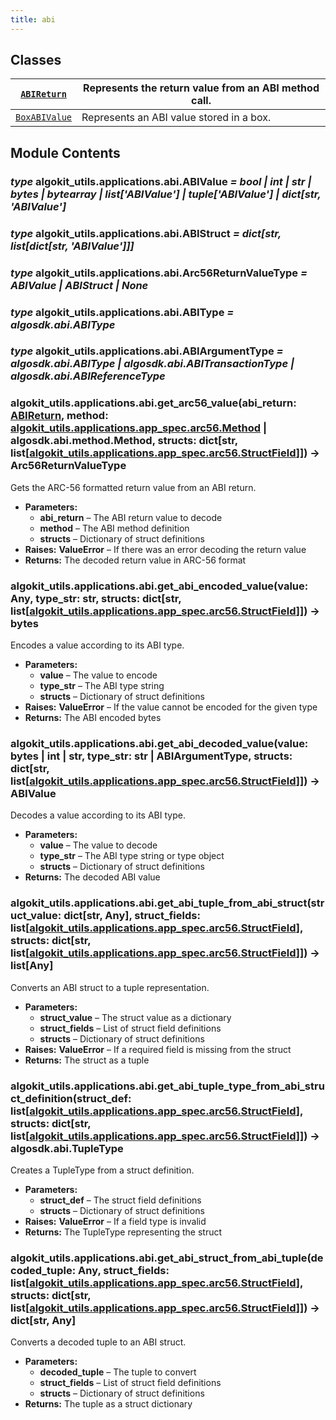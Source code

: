 ```yaml
---
title: abi
---
```

## Classes

| [`ABIReturn`](/reference/algokit-utils-py/api/applications/abi/abireturn/#algokit_utils.applications.abi.ABIReturn)       | Represents the return value from an ABI method call.   |
|----------------------------------------------------------------------------|--------------------------------------------------------|
| [`BoxABIValue`](/reference/algokit-utils-py/api/applications/abi/boxabivalue/#algokit_utils.applications.abi.BoxABIValue) | Represents an ABI value stored in a box.               |

## Module Contents

### *type* algokit_utils.applications.abi.ABIValue *= bool | int | str | bytes | bytearray | list['ABIValue'] | tuple['ABIValue'] | dict[str, 'ABIValue']*

### *type* algokit_utils.applications.abi.ABIStruct *= dict[str, list[dict[str, 'ABIValue']]]*

### *type* algokit_utils.applications.abi.Arc56ReturnValueType *= ABIValue | ABIStruct | None*

### *type* algokit_utils.applications.abi.ABIType *= algosdk.abi.ABIType*

### *type* algokit_utils.applications.abi.ABIArgumentType *= algosdk.abi.ABIType | algosdk.abi.ABITransactionType | algosdk.abi.ABIReferenceType*

### algokit_utils.applications.abi.get_arc56_value(abi_return: [ABIReturn](/reference/algokit-utils-py/api/applications/abi/abireturn/#algokit_utils.applications.abi.ABIReturn), method: [algokit_utils.applications.app_spec.arc56.Method](/reference/algokit-utils-py/api/docs/markdown/autoapi/algokit_utils/applications/app_spec/arc56/method/#algokit_utils.applications.app_spec.arc56.Method) | algosdk.abi.method.Method, structs: dict[str, list[[algokit_utils.applications.app_spec.arc56.StructField](/reference/algokit-utils-py/api/docs/markdown/autoapi/algokit_utils/applications/app_spec/arc56/structfield/#algokit_utils.applications.app_spec.arc56.StructField)]]) → Arc56ReturnValueType

Gets the ARC-56 formatted return value from an ABI return.

* **Parameters:**
  * **abi_return** – The ABI return value to decode
  * **method** – The ABI method definition
  * **structs** – Dictionary of struct definitions
* **Raises:**
  **ValueError** – If there was an error decoding the return value
* **Returns:**
  The decoded return value in ARC-56 format

### algokit_utils.applications.abi.get_abi_encoded_value(value: Any, type_str: str, structs: dict[str, list[[algokit_utils.applications.app_spec.arc56.StructField](/reference/algokit-utils-py/api/docs/markdown/autoapi/algokit_utils/applications/app_spec/arc56/structfield/#algokit_utils.applications.app_spec.arc56.StructField)]]) → bytes

Encodes a value according to its ABI type.

* **Parameters:**
  * **value** – The value to encode
  * **type_str** – The ABI type string
  * **structs** – Dictionary of struct definitions
* **Raises:**
  **ValueError** – If the value cannot be encoded for the given type
* **Returns:**
  The ABI encoded bytes

### algokit_utils.applications.abi.get_abi_decoded_value(value: bytes | int | str, type_str: str | ABIArgumentType, structs: dict[str, list[[algokit_utils.applications.app_spec.arc56.StructField](/reference/algokit-utils-py/api/docs/markdown/autoapi/algokit_utils/applications/app_spec/arc56/structfield/#algokit_utils.applications.app_spec.arc56.StructField)]]) → ABIValue

Decodes a value according to its ABI type.

* **Parameters:**
  * **value** – The value to decode
  * **type_str** – The ABI type string or type object
  * **structs** – Dictionary of struct definitions
* **Returns:**
  The decoded ABI value

### algokit_utils.applications.abi.get_abi_tuple_from_abi_struct(struct_value: dict[str, Any], struct_fields: list[[algokit_utils.applications.app_spec.arc56.StructField](/reference/algokit-utils-py/api/docs/markdown/autoapi/algokit_utils/applications/app_spec/arc56/structfield/#algokit_utils.applications.app_spec.arc56.StructField)], structs: dict[str, list[[algokit_utils.applications.app_spec.arc56.StructField](/reference/algokit-utils-py/api/docs/markdown/autoapi/algokit_utils/applications/app_spec/arc56/structfield/#algokit_utils.applications.app_spec.arc56.StructField)]]) → list[Any]

Converts an ABI struct to a tuple representation.

* **Parameters:**
  * **struct_value** – The struct value as a dictionary
  * **struct_fields** – List of struct field definitions
  * **structs** – Dictionary of struct definitions
* **Raises:**
  **ValueError** – If a required field is missing from the struct
* **Returns:**
  The struct as a tuple

### algokit_utils.applications.abi.get_abi_tuple_type_from_abi_struct_definition(struct_def: list[[algokit_utils.applications.app_spec.arc56.StructField](/reference/algokit-utils-py/api/docs/markdown/autoapi/algokit_utils/applications/app_spec/arc56/structfield/#algokit_utils.applications.app_spec.arc56.StructField)], structs: dict[str, list[[algokit_utils.applications.app_spec.arc56.StructField](/reference/algokit-utils-py/api/docs/markdown/autoapi/algokit_utils/applications/app_spec/arc56/structfield/#algokit_utils.applications.app_spec.arc56.StructField)]]) → algosdk.abi.TupleType

Creates a TupleType from a struct definition.

* **Parameters:**
  * **struct_def** – The struct field definitions
  * **structs** – Dictionary of struct definitions
* **Raises:**
  **ValueError** – If a field type is invalid
* **Returns:**
  The TupleType representing the struct

### algokit_utils.applications.abi.get_abi_struct_from_abi_tuple(decoded_tuple: Any, struct_fields: list[[algokit_utils.applications.app_spec.arc56.StructField](/reference/algokit-utils-py/api/docs/markdown/autoapi/algokit_utils/applications/app_spec/arc56/structfield/#algokit_utils.applications.app_spec.arc56.StructField)], structs: dict[str, list[[algokit_utils.applications.app_spec.arc56.StructField](/reference/algokit-utils-py/api/docs/markdown/autoapi/algokit_utils/applications/app_spec/arc56/structfield/#algokit_utils.applications.app_spec.arc56.StructField)]]) → dict[str, Any]

Converts a decoded tuple to an ABI struct.

* **Parameters:**
  * **decoded_tuple** – The tuple to convert
  * **struct_fields** – List of struct field definitions
  * **structs** – Dictionary of struct definitions
* **Returns:**
  The tuple as a struct dictionary